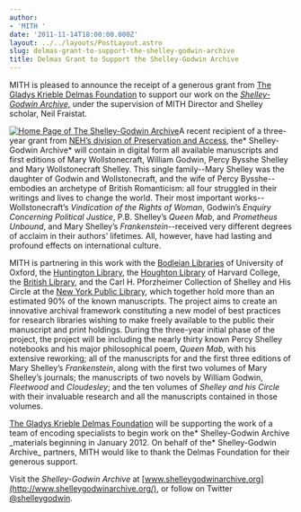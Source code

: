 ```yaml
---
author:
- 'MITH '
date: '2011-11-14T18:00:00.000Z'
layout: ../../layouts/PostLayout.astro
slug: delmas-grant-to-support-the-shelley-godwin-archive
title: Delmas Grant to Support the Shelley-Godwin Archive
---
```


MITH is pleased to announce the receipt of a generous grant from [The Gladys Krieble Delmas Foundation](http://www.delmas.org/) to support our work on the _[Shelley-Godwin Archive,](http://www.shelleygodwinarchive.org)_ under the supervision of MITH Director and Shelley scholar, Neil Fraistat.

[![](/assets/images/2014-02-sga_screenshot_sm.jpg "Home Page of The Shelley-Godwin Archive")](http://www.shelleygodwinarchive.org)A recent recipient of a three-year grant from [NEH’s division of Preservation and Access](http://www.neh.gov/grants/guidelines/Collections_and_Resources.html), the* Shelley-Godwin Archive* will contain in digital form all available manuscripts and first editions of Mary Wollstonecraft, William Godwin, Percy Bysshe Shelley and Mary Wollstonecraft Shelley. This single family--Mary Shelley was the daughter of Godwin and Wollstonecraft, and the wife of Percy Bysshe--embodies an archetype of British Romanticism: all four struggled in their writings and lives to change the world. Their most important works--Wollstonecraft’s _Vindication of the Rights of Woman_, Godwin’s _Enquiry Concerning Political Justice_, P.B. Shelley’s _Queen Mab_, and _Prometheus Unbound_, and Mary Shelley’s _Frankenstein_--received very different degrees of acclaim in their authors’ lifetimes. All, however, have had lasting and profound effects on international culture.

MITH is partnering in this work with the [Bodleian Libraries](http://www.bodleian.ox.ac.uk/) of University of Oxford, the [Huntington Library](http://www.huntington.org/), the [Houghton Library](http://hcl.harvard.edu/libraries/houghton/) of Harvard College, the [British Library](http://www.bl.uk/), and the Carl H. Pforzheimer Collection of Shelley and His Circle at the [New York Public Library](http://www.nypl.org/), which together hold more than an estimated 90% of the known manuscripts. The project aims to create an innovative archival framework constituting a new model of best practices for research libraries wishing to make freely available to the public their manuscript and print holdings. During the three-year initial phase of the project, the project will be including the nearly thirty known Percy Shelley notebooks and his major philosophical poem, _Queen Mab_, with his extensive reworking; all of the manuscripts for and the first three editions of Mary Shelley’s _Frankenstein_, along with the first two volumes of Mary Shelley’s journals; the manuscripts of two novels by William Godwin, _Fleetwood_ and _Cloudesley_; and the ten volumes of _Shelley and his Circle_ with their invaluable research and all the manuscripts contained in those volumes.

[The Gladys Krieble Delmas Foundation](http://www.delmas.org/) will be supporting the work of a team of encoding specialists to begin work on the* Shelley-Godwin Archive \_materials beginning in January 2012. On behalf of the* Shelley-Godwin Archive\_ partners, MITH would like to thank the Delmas Foundation for their generous support.

Visit the _Shelley-Godwin Archive_ at [www.shelleygodwinarchive.org](http://www.shelleygodwinarchive.org/), or follow on Twitter [@shelleygodwin](http://www.twitter.com/shelleygodwin).